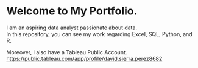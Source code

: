 # Welcome to My Portfolio.
I am an aspiring data analyst passionate about data.<br>
In this repository, you can see my work regarding Excel, SQL, Python, and R.<br>

Moreover, I also have a Tableau Public Account.<br> 
https://public.tableau.com/app/profile/david.sierra.perez8682
